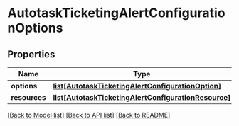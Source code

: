 # AutotaskTicketingAlertConfigurationOptions

## Properties
Name | Type | Description | Notes
------------ | ------------- | ------------- | -------------
**options** | [**list[AutotaskTicketingAlertConfigurationOption]**](AutotaskTicketingAlertConfigurationOption.md) |  | [optional] 
**resources** | [**list[AutotaskTicketingAlertConfigurationResource]**](AutotaskTicketingAlertConfigurationResource.md) |  | [optional] 

[[Back to Model list]](../README.md#documentation-for-models) [[Back to API list]](../README.md#documentation-for-api-endpoints) [[Back to README]](../README.md)


